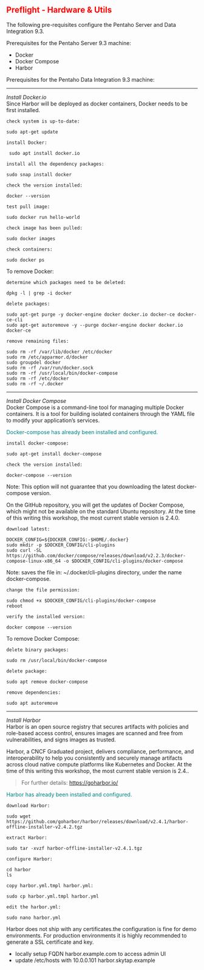 ## <font color='red'>Preflight - Hardware & Utils</font>  

The following pre-requisites configure the Pentaho Server and Data Integration 9.3.

Prerequisites for the Pentaho Server 9.3 machine:
* Docker 
* Docker Compose
* Harbor

Prerequisites for the Pentaho Data Integration 9.3 machine:

---

<em>Install Docker.io</em>  
Since Harbor will be deployed as docker containers, Docker needs to be first installed.

``check system is up-to-date:``
```
sudo apt-get update
```
``install Docker:``
```
 sudo apt install docker.io
```
``install all the dependency packages:``
```
sudo snap install docker
```
``check the version installed:``
```
docker --version
```
``test pull image:``
```
sudo docker run hello-world
```
``check image has been pulled:``
```
sudo docker images
```
``check containers:``
```
sudo docker ps
```

To remove Docker:

``determine which packages need to be deleted:``
```
dpkg -l | grep -i docker
```
``delete packages:``
```
sudo apt-get purge -y docker-engine docker docker.io docker-ce docker-ce-cli
sudo apt-get autoremove -y --purge docker-engine docker docker.io docker-ce
```
``remove remaining files:``
```
sudo rm -rf /var/lib/docker /etc/docker
sudo rm /etc/apparmor.d/docker
sudo groupdel docker
sudo rm -rf /var/run/docker.sock
sudo rm -rf /usr/local/bin/docker-compose
sudo rm -rf /etc/docker
sudo rm -rf ~/.docker
```

---

<em>Install Docker Compose</em>   
Docker Compose is a command-line tool for managing multiple Docker containers. It is a tool for building isolated containers through the YAML file to modify your application’s services.

<font color='teal'>Docker-compose has already been installed and configured.</font>

``install docker-compose:``
```
sudo apt-get install docker-compose
```
``check the version installed:``
```
docker-compose --version
```
Note: This option will not guarantee that you downloading the latest docker-compose version.

On the GitHub repository, you will get the updates of Docker Compose, which might not be available on the standard Ubuntu repository. At the time of this writing this workshop, the most current stable version is 2.4.0.

``download latest:``
```
DOCKER_CONFIG=${DOCKER_CONFIG:-$HOME/.docker}
sudo mkdir -p $DOCKER_CONFIG/cli-plugins
sudo curl -SL https://github.com/docker/compose/releases/download/v2.2.3/docker-compose-linux-x86_64 -o $DOCKER_CONFIG/cli-plugins/docker-compose
```
Note: saves the file in: ~/.docker/cli-plugins directory, under the name docker-compose.  

``change the file permission:``
```
sudo chmod +x $DOCKER_CONFIG/cli-plugins/docker-compose
reboot
```
``verify the installed version:``
```
docker compose --version
```

To remove Docker Compose:

``delete binary packages:``
```
sudo rm /usr/local/bin/docker-compose
```
``delete package:``
```
sudo apt remove docker-compose
```
``remove dependencies:``
```
sudo apt autoremove
```

---

<em>Install Harbor</em>   
Harbor is an open source registry that secures artifacts with policies and role-based access control, ensures images are scanned and free from vulnerabilities, and signs images as trusted.  

Harbor, a CNCF Graduated project, delivers compliance, performance, and interoperability to help you consistently and securely manage artifacts across cloud native compute platforms like Kubernetes and Docker. At the time of this writing this workshop, the most current stable version is 2.4..

  > For further details: https://goharbor.io/

<font color='teal'>Harbor has already been installed and configured.</font>

``download Harbor:``
```
sudo wget https://github.com/goharbor/harbor/releases/download/v2.4.1/harbor-offline-installer-v2.4.2.tgz
```
``extract Harbor:``
```
sudo tar -xvzf harbor-offline-installer-v2.4.1.tgz
```
``configure Harbor:``
```
cd harbor
ls
```
``copy harbor.yml.tmpl harbor.yml:``
```
sudo cp harbor.yml.tmpl harbor.yml
```
``edit the harbor.yml:``
```
sudo nano harbor.yml
```

Harbor does not ship with any certificates.the configuration is fine for demo environments. For production environments it is highly recommended to generate a SSL certificate and key.
* locally setup FQDN harbor.example.com to access admin UI
* update /etc/hosts with 10.0.0.101   harbor.skytap.example